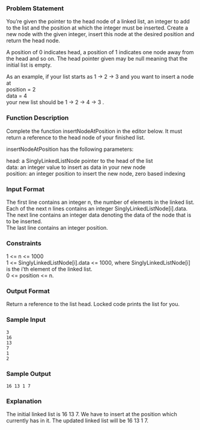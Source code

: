 ### Problem Statement
You’re given the pointer to the head node of a linked list, an integer to add to the list and the position at which the integer must be inserted. Create a new node with the given integer, insert this node at the desired position and return the head node.  

A position of 0 indicates head, a position of 1 indicates one node away from the head and so on. The head pointer given may be null meaning that the initial list is empty.  

As an example, 
if your list starts as 1 -> 2 -> 3 and you want to insert a node at  
position = 2   
data = 4   
your new list should be 1 -> 2 -> 4 -> 3 .  

### Function Description 
Complete the function insertNodeAtPosition in the editor below. It must return a reference to the head node of your finished list.  
  
insertNodeAtPosition has the following parameters:  

head: a SinglyLinkedListNode pointer to the head of the list  
data: an integer value to insert as data in your new node  
position: an integer position to insert the new node, zero based indexing  

### Input Format

The first line contains an integer n, the number of elements in the linked list.  
Each of the next n lines contains an integer SinglyLinkedListNode[i].data.  
The next line contains an integer data  denoting the data of the node that is to be inserted.  
The last line contains an integer position.  

### Constraints  
1 <= n <= 1000  
1 <= SinglyLinkedListNode[i].data <= 1000, where SinglyLinkedListNode[i] is the i’th  element of the linked list.  
0 <= position <= n.  
  
### Output Format
Return a reference to the list head. Locked code prints the list for you.  

### Sample Input
````
3
16
13
7
1
2
````  

### Sample Output
```
16 13 1 7
```

### Explanation
The initial linked list is 16 13 7. We have to insert  at the position  which currently has  in it. The updated linked list will be 16 13 1 7.    